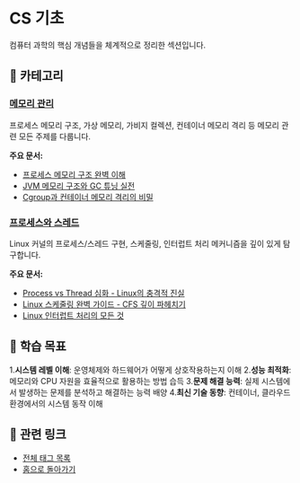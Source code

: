 # CS 기초

컴퓨터 과학의 핵심 개념들을 체계적으로 정리한 섹션입니다.

## 📂 카테고리

### [메모리 관리](memory/index.md)

프로세스 메모리 구조, 가상 메모리, 가비지 컬렉션, 컨테이너 메모리 격리 등 메모리 관련 모든 주제를 다룹니다.

**주요 문서:**

- [프로세스 메모리 구조 완벽 이해](memory/process-memory-structure.md)
- [JVM 메모리 구조와 GC 튜닝 실전](memory/jvm-memory-gc.md)
- [Cgroup과 컨테이너 메모리 격리의 비밀](memory/cgroup-container-memory.md)

### [프로세스와 스레드](process/index.md)

Linux 커널의 프로세스/스레드 구현, 스케줄링, 인터럽트 처리 메커니즘을 깊이 있게 탐구합니다.

**주요 문서:**

- [Process vs Thread 심화 - Linux의 충격적 진실](process/process-vs-thread-1.md)
- [Linux 스케줄링 완벽 가이드 - CFS 깊이 파헤치기](process/linux-scheduling-2.md)
- [Linux 인터럽트 처리의 모든 것](process/linux-interrupt-1.md)

## 🎯 학습 목표

1.**시스템 레벨 이해**: 운영체제와 하드웨어가 어떻게 상호작용하는지 이해
2.**성능 최적화**: 메모리와 CPU 자원을 효율적으로 활용하는 방법 습득
3.**문제 해결 능력**: 실제 시스템에서 발생하는 문제를 분석하고 해결하는 능력 배양
4.**최신 기술 동향**: 컨테이너, 클라우드 환경에서의 시스템 동작 이해

## 🔗 관련 링크

- [전체 태그 목록](../tags.md)
- [홈으로 돌아가기](../index.md)

